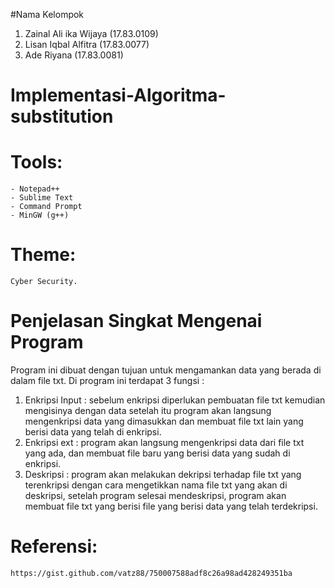 #Nama Kelompok 
1. Zainal Ali ika Wijaya 	(17.83.0109)
2. Lisan Iqbal Alfitra		(17.83.0077)
3. Ade Riyana			(17.83.0081)
# Implementasi-Algoritma-substitution

# Tools:
	- Notepad++
	- Sublime Text
	- Command Prompt
	- MinGW (g++)

# Theme:
    Cyber Security.

# Penjelasan Singkat Mengenai Program
Program ini dibuat dengan tujuan untuk mengamankan data yang berada di dalam file txt. Di program ini terdapat 3 fungsi :
1.	Enkripsi Input : sebelum enkripsi diperlukan pembuatan file txt kemudian mengisinya dengan data setelah itu program akan langsung mengenkripsi data yang dimasukkan dan membuat file txt lain yang berisi data yang telah di enkripsi.
2.	Enkripsi ext : program akan langsung mengenkripsi data dari file txt yang ada, dan membuat file baru yang berisi data yang sudah di enkripsi.
3.	Deskripsi : program akan melakukan dekripsi terhadap file txt yang terenkripsi dengan cara mengetikkan nama file txt yang akan di deskripsi, setelah program selesai mendeskripsi, program akan membuat file txt yang berisi file yang berisi data yang  telah terdekripsi.

# Referensi:
	https://gist.github.com/vatz88/750007588adf8c26a98ad428249351ba
